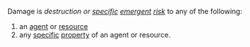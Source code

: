 Damage is *destruction* *or [specific](https://github.com/gcassel/Modular-Organization-Terminology/blob/master/terms/specific.md) [emergent](https://github.com/gcassel/Modular-Organization-Terminology/blob/master/terms/emergent.md) [risk](https://github.com/gcassel/Modular-Organization-Terminology/blob/master/terms/risk.md)* to any of the following:
1. an [agent](https://github.com/gcassel/Modular-Organization-Terminology/blob/master/terms/agent.md) or [resource](https://github.com/gcassel/Modular-Organization-Terminology/blob/master/terms/resource.md)
2. any [specific](https://github.com/gcassel/Modular-Organization-Terminology/blob/master/terms/specific.md) [property](https://github.com/gcassel/Modular-Organization-Terminology/blob/master/terms/property.md) of an agent or resource.
